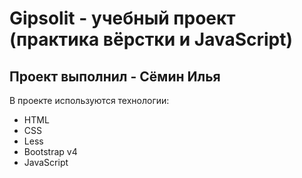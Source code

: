 # Gipsolit - учебный проект (практика вёрстки и JavaScript)
## Проект выполнил - Сёмин Илья

  В проекте используются технологии:
  - HTML
  - CSS
  - Less
  - Bootstrap v4
  - JavaScript
